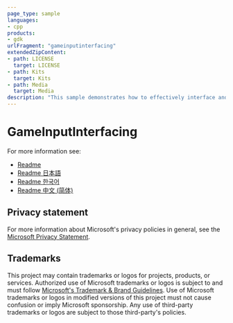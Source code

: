 ```yaml
---
page_type: sample
languages:
- cpp
products:
- gdk
urlFragment: "gameinputinterfacing"
extendedZipContent:
- path: LICENSE
  target: LICENSE
- path: Kits
  target: Kits
- path: Media
  target: Media
description: "This sample demonstrates how to effectively interface and read inputs from a gamepad, arcade sticks, racing wheels, and more in the Microsoft GDK."
---
```


# GameInputInterfacing

For more information see: 
- [Readme](https://github.com/microsoft/Xbox-GDK-Samples/blob/main/Samples/System/GameInputInterfacing/readme_en-us.md)
- [Readme 日本語](https://github.com/microsoft/Xbox-GDK-Samples/blob/main/Samples/System/GameInputInterfacing/readme_ja-jp.md)
- [Readme 한국어](https://github.com/microsoft/Xbox-GDK-Samples/blob/main/Samples/System/GameInputInterfacing/readme_ko-kr.md)
- [Readme 中文 (简体)](https://github.com/microsoft/Xbox-GDK-Samples/blob/main/Samples/System/GameInputInterfacing/readme_zh-cn.md)

## Privacy statement

For more information about Microsoft's privacy policies in general, see the [Microsoft Privacy Statement](https://privacy.microsoft.com/privacystatement/).

## Trademarks

This project may contain trademarks or logos for projects, products, or services. Authorized use of Microsoft trademarks or logos is subject to and must follow [Microsoft's Trademark & Brand Guidelines](https://www.microsoft.com/en-us/legal/intellectualproperty/trademarks/usage/general). Use of Microsoft trademarks or logos in modified versions of this project must not cause confusion or imply Microsoft sponsorship. Any use of third-party trademarks or logos are subject to those third-party's policies.
